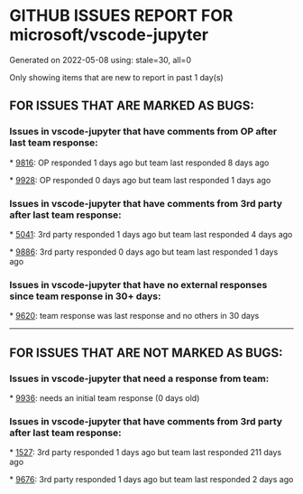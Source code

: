 
# GITHUB ISSUES REPORT FOR microsoft/vscode-jupyter


Generated on 2022-05-08 using: stale=30, all=0


Only showing items that are new to report in past 1 day(s)


## FOR ISSUES THAT ARE MARKED AS BUGS:


### Issues in vscode-jupyter that have comments from OP after last team response:


\* [9816](https://github.com/microsoft/vscode-jupyter/issues/9816 "Export for HTML and PDF fails"): OP responded 1 days ago but team last responded 8 days ago

\* [9928](https://github.com/microsoft/vscode-jupyter/issues/9928 "Couldn't detect a venv in a dropbox synced folder"): OP responded 0 days ago but team last responded 1 days ago

### Issues in vscode-jupyter that have comments from 3rd party after last team response:


\* [5041](https://github.com/microsoft/vscode-jupyter/issues/5041 "PATH returned by interactive session is different from iPython launched from terminal"): 3rd party responded 1 days ago but team last responded 4 days ago

\* [9886](https://github.com/microsoft/vscode-jupyter/issues/9886 "Jupyter notebook debugger fails using some conda kernels (but not others) "): 3rd party responded 0 days ago but team last responded 1 days ago

### Issues in vscode-jupyter that have no external responses since team response in 30+ days:


\* [9620](https://github.com/microsoft/vscode-jupyter/issues/9620 "Line breaks for multi-line comments in Markdown cells are broken (interactive Python)"): team response was last response and no others in 30 days

---

## FOR ISSUES THAT ARE NOT MARKED AS BUGS:


### Issues in vscode-jupyter that need a response from team:


\* [9936](https://github.com/microsoft/vscode-jupyter/issues/9936 "Window Freezes when typing in Interactive Python Console"): needs an initial team response (0 days old)

### Issues in vscode-jupyter that have comments from 3rd party after last team response:


\* [1527](https://github.com/microsoft/vscode-jupyter/issues/1527 "Make cells (# %%) collapsible python files"): 3rd party responded 1 days ago but team last responded 211 days ago

\* [9676](https://github.com/microsoft/vscode-jupyter/issues/9676 "Localize using vscode-loc"): 3rd party responded 1 days ago but team last responded 2 days ago
